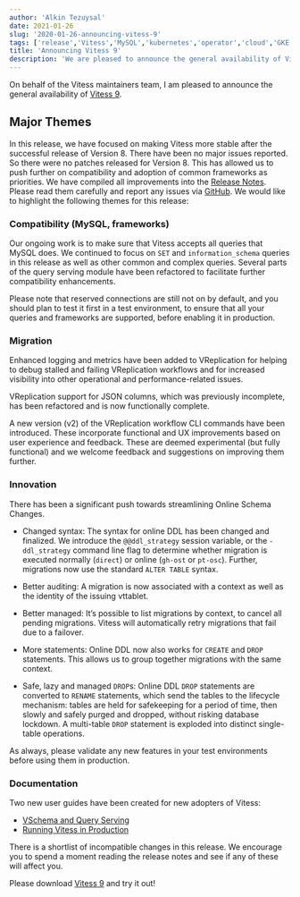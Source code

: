 ```yaml
---
author: 'Alkin Tezuysal'
date: 2021-01-26
slug: '2020-01-26-announcing-vitess-9'
tags: ['release','Vitess','MySQL','kubernetes','operator','cloud','GKE','sharding']
title: 'Announcing Vitess 9'
description: 'We are pleased to announce the general availability of Vitess 9.'
---
```

On behalf of the Vitess maintainers team, I am pleased to announce the general availability of [Vitess 9](https://github.com/vitessio/vitess/releases/tag/v9.0.0).

## Major Themes
In this release, we have focused on making Vitess more stable after the successful release of Version 8. There have been no major issues reported. So there were no patches released for Version 8. This has allowed us to push further on compatibility and adoption of common frameworks as priorities. We have compiled all improvements into the [Release Notes](https://github.com/vitessio/vitess/blob/master/doc/releasenotes/9_0_0_release_notes.md). Please read them carefully and report any issues via [GitHub](https://github.com/vitessio/vitess/issues). We would like to highlight the following themes for this release:

### Compatibility (MySQL, frameworks)

Our ongoing work is to make sure that Vitess accepts all queries that MySQL does. We continued to focus on `SET` and `information_schema` queries in this release as well as other common and complex queries. Several parts of the query serving module have been refactored to facilitate further compatibility enhancements. 

Please note that reserved connections are still not on by default, and you should plan to test it first in a test environment, to ensure that all your queries and frameworks are supported, before enabling it in production.

### Migration
Enhanced logging and metrics have been added to VReplication for helping to debug stalled and failing VReplication workflows and for increased visibility into other operational and performance-related issues.

VReplication support for JSON columns, which was previously incomplete, has been refactored and is now functionally complete.

A new version (v2) of the VReplication workflow CLI commands have been introduced. These incorporate functional and UX improvements based on user experience and feedback. These are deemed experimental (but fully functional) and we welcome feedback and suggestions on improving them further. 

### Innovation
There has been a significant push towards streamlining Online Schema Changes. 
* Changed syntax: The syntax for online DDL has been changed and finalized. We introduce the `@@ddl_strategy` session variable, or the `-ddl_strategy` command line flag to determine whether migration is executed normally (`direct`) or online (`gh-ost` or `pt-osc`). Further, migrations now use the standard `ALTER TABLE` syntax.

* Better auditing: A migration is now associated with a context as well as the identity of the issuing vttablet.
* Better managed: It’s possible to list migrations by context, to cancel all pending migrations. Vitess will automatically retry migrations that fail due to a failover.
* More statements: Online DDL now also works for `CREATE` and `DROP` statements. This allows us to group together migrations with the same context.
* Safe, lazy and managed `DROP`s: Online DDL `DROP` statements are converted to `RENAME` statements, which send the tables to the lifecycle mechanism: tables are held for safekeeping for a period of time, then slowly and safely purged and dropped, without risking database lockdown. A multi-table `DROP` statement is exploded into distinct single-table operations.

As always, please validate any new features in your test environments before using them in production.

### Documentation
Two new user guides have been created for new adopters of Vitess:

* [VSchema and Query Serving](https://vitess.io/docs/user-guides/vschema-guide/)
* [Running Vitess in Production](https://vitess.io/docs/user-guides/configuration-basic/)



There is a shortlist of incompatible changes in this release. We encourage you to spend a moment reading the release notes and see if any of these will affect you.

Please download [Vitess 9](https://github.com/vitessio/vitess/releases/tag/v9.0.0) and try it out!
